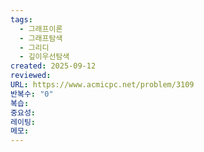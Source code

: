 ```yaml
---
tags:
  - 그래프이론
  - 그래프탐색
  - 그리디
  - 깊이우선탐색
created: 2025-09-12
reviewed:
URL: https://www.acmicpc.net/problem/3109
반복수: "0"
복습:
중요성:
레이팅:
메모:
---
```

